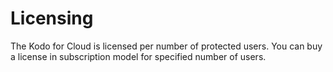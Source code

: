 # Licensing

The Kodo for Cloud is licensed per number of protected users. You can buy a license in subscription model for specified number of users.





